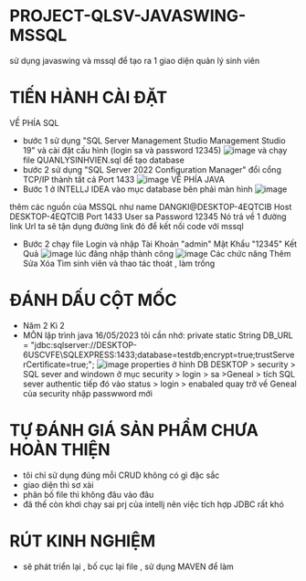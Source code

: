 # PROJECT-QLSV-JAVASWING-MSSQL
sử dụng javaswing và mssql để tạo ra 1 giao diện quản lý sinh viên
# TIẾN HÀNH CÀI ĐẶT 
VỀ PHÍA SQL
- bước 1 sử dụng "SQL Server Management Studio Management Studio 19" và cài đặt cấu hình (login sa và password 12345)
  ![image](https://github.com/hiepnx03/PROJECT-QLSV-JAVASWING-MSSQL/assets/71397941/8db72424-9d4c-42db-bd01-71ca82ce48a0)
  và chạy file QUANLYSINHVIEN.sql để tạo database
- bước 2 sử dụng "SQL Server 2022 Configuration Manager" đổi cổng TCP/IP thành tất cả Port 1433 
  ![image](https://github.com/hiepnx03/PROJECT-QLSV-JAVASWING-MSSQL/assets/71397941/df521cf9-af74-4210-8c56-cc7df830bdef)
VỀ PHÍA JAVA 
- Bước 1 ở INTELLJ IDEA vào mục database bên phải màn hình ![image](https://github.com/hiepnx03/PROJECT-QLSV-JAVASWING-MSSQL/assets/71397941/fc16a6eb-b1cb-41c0-996d-a66f5fa11171)

thêm các nguồn của MSSQL như 
name DANGKI@DESKTOP-4EQTCIB 
Host DESKTOP-4EQTCIB 
Port 1433
User sa 
Password 12345
Nó trả về 1 đường link Url ta sẽ tận dụng đường link đó để kết nối code với mssql
- Bước 2 chạy file Login và nhập Tài Khoản "admin" Mật Khẩu "12345"
  Kết Quả ![image](https://github.com/hiepnx03/PROJECT-QLSV-JAVASWING-MSSQL/assets/71397941/93b1a54a-9e4d-45cd-9f1a-6613fc3bb573)
lúc đăng nhập thành công
![image](https://github.com/hiepnx03/PROJECT-QLSV-JAVASWING-MSSQL/assets/71397941/6a303a24-ed9e-4d4b-af35-7116c98772d6)
Các chức năng Thêm Sửa Xóa Tìm sinh viên và thao tác thoát , làm trống 

# ĐÁNH DẤU CỘT MỐC
- Năm 2 Kì 2
- MÔN lập trình java 16/05/2023
tôi cần nhớ:     private static String DB_URL = "jdbc:sqlserver://DESKTOP-6USCVFE\\SQLEXPRESS:1433;database=testdb;encrypt=true;trustServerCertificate=true;";
![image](https://github.com/hiepnx03/PROJECT-QLSV-JAVASWING-MSSQL/assets/71397941/b52402a9-dece-42b7-8921-01035851b5ae)
properties ở hình DB DESKTOP > security > SQL sever and windown 
ở mục security > login > sa >Geneal > tích SQL sever authentic 
tiếp đó vào status > login > enabaled
quay trở về Geneal của security nhập passwword mới
# TỰ ĐÁNH GIÁ SẢN PHẨM CHƯA HOÀN THIỆN
- tôi chỉ sử dụng đúng mỗi CRUD không có gì đặc sắc
- giao diện thì sơ xài
- phân bố file thì không đâu vào đâu
- đã thế còn khơi chạy sai prj của intellj nên việc tích hợp JDBC rất khó
# RÚT KINH NGHIỆM
- sẽ phát triển lại , bố cục lại file , sử dụng MAVEN để làm
  

